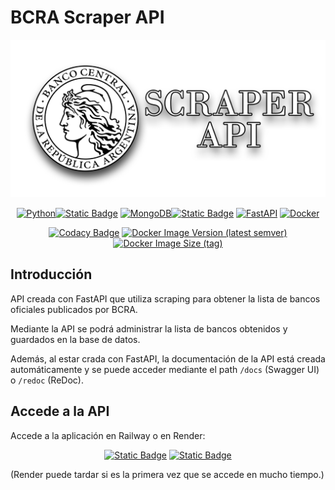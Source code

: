 # BCRA Scraper API

<div align=center>

![Logo](./resources/repo-logo.png)

[![Python](https://img.shields.io/badge/Python-FFD43B?style=for-the-badge&logo=python&logoColor=blue)![Static Badge](https://img.shields.io/badge/3.11-blue?style=for-the-badge)](https://www.python.org/downloads/release/python-3114/) [![MongoDB](https://img.shields.io/badge/MongoDB-%234ea94b.svg?style=for-the-badge&logo=mongodb&logoColor=white)![Static Badge](https://img.shields.io/badge/6.0-white?style=for-the-badge)](https://www.mongodb.com/docs/manual/release-notes/6.0/)
 [![FastAPI](https://img.shields.io/badge/FastAPI-009688?style=for-the-badge&logo=FastAPI&logoColor=white)](https://fastapi.tiangolo.com/) [![Docker](https://img.shields.io/badge/Docker-2CA5E0?style=for-the-badge&logo=docker&logoColor=white)](https://www.docker.com/)

[![Codacy Badge](https://app.codacy.com/project/badge/Grade/cb7bca4e391f4b1a953f233796628bab)](https://app.codacy.com/gh/4l3j0Ok/BCRA-Scraper-API/dashboard?utm_source=gh&utm_medium=referral&utm_content=&utm_campaign=Badge_grade) [![Docker Image Version (latest semver)](https://img.shields.io/docker/v/alejoide/bcra-scraper-api)](https://hub.docker.com/r/alejoide/bcra-scraper-api) [![Docker Image Size (tag)](https://img.shields.io/docker/image-size/alejoide/bcra-scraper-api)](https://hub.docker.com/r/alejoide/bcra-scraper-api)

</div>

## Introducción

API creada con FastAPI que utiliza scraping para obtener la lista de bancos oficiales publicados por BCRA.

Mediante la API se podrá administrar la lista de bancos obtenidos y guardados en la base de datos.

Además, al estar crada con FastAPI, la documentación de la API está creada automáticamente y se puede acceder mediante el path `/docs` (Swagger UI) o `/redoc` (ReDoc).

## Accede a la API

Accede a la aplicación en Railway o en Render:

<div align=center>
 
[![Static Badge](https://img.shields.io/badge/BCRA%20Scraper%20API-%F0%9F%94%97-black?style=for-the-badge&logo=railway)](https://bcra-scraper-api.up.railway.app/) [![Static Badge](https://img.shields.io/badge/BCRA%20SCRAPER%20API-%F0%9F%94%97-black?style=for-the-badge&logo=render)](https://bcra-scraper-api.onrender.com/) 

</div>

(Render puede tardar si es la primera vez que se accede en mucho tiempo.)
